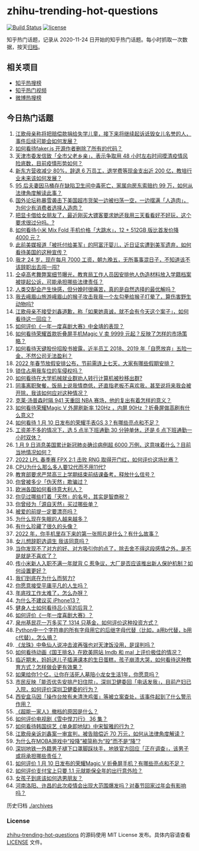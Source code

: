 # zhihu-trending-hot-questions

[![Build Status](https://github.com/justjavac/zhihu-trending-hot-questions/workflows/ci/badge.svg?branch=master)](https://github.com/justjavac/zhihu-trending-hot-questions/actions)
[![license](https://img.shields.io/github/license/justjavac/zhihu-trending-hot-questions)](https://github.com/justjavac/zhihu-trending-hot-questions/blob/master/LICENSE)

知乎热门话题，记录从 2020-11-24 日开始的知乎热门话题。每小时抓取一次数据，按天[归档](./archives)。

## 相关项目

- [知乎热搜榜](https://github.com/justjavac/zhihu-trending-top-search)
- [知乎热门视频](https://github.com/justjavac/zhihu-trending-hot-video)
- [微博热搜榜](https://github.com/justjavac/weibo-trending-hot-search)

## 今日热门话题

<!-- BEGIN -->
<!-- 最后更新时间 Tue Jan 11 2022 06:17:55 GMT+0800 (China Standard Time) -->

1. [江歌母亲称将把赔偿款捐给失学儿童，接下来将继续起诉诋毁女儿名誉的人，事件后续可能会如何发展？](https://www.zhihu.com/question/510870019)
1. [如何看待faker.js 开源作者删除了所有的代码？](https://www.zhihu.com/question/510180628)
1. [天津市委发信致「全市父老乡亲」，表示争取用 48 小时左右时间摸清疫情风险底数，目前疫情形势如何？](https://www.zhihu.com/question/510823042)
1. [新东方营收减少 80%，辞退 6 万员工，退学费等现金支出近 200 亿，教培行业未来该如何发展？](https://www.zhihu.com/question/510680864)
1. [95 后夫妻因马桶存在缺陷卫生间中毒死亡，家属向房东索赔约 99 万，如何从法律角度解读此事？](https://www.zhihu.com/question/509810209)
1. [国外论坛称暴雪袭击下美国超市货架一边被扫荡一空，一边摆满「人造肉」，为何少有消费者选择人造肉？](https://www.zhihu.com/question/510783000)
1. [把显卡借给女朋友了，最近刚买大镖客要求她还我用三天看看好不好玩，这个要求很过分吗。?](https://www.zhihu.com/question/507433737)
1. [如何看待小米 Mix Fold 手机价格「大跳水」，12 + 512GB 版比首发价降 4000 元？](https://www.zhihu.com/question/510771920)
1. [此前美媒报道「被托付给美军」的阿富汗婴儿，近日证实遭到美军遗弃，如何看待美国的这种宣传？](https://www.zhihu.com/question/510856905)
1. [我才 24 岁，现在每月 7000 工资，朝九晚五，无所事事混日子，不知道该不该辞职出去闯一闯?](https://www.zhihu.com/question/510270065)
1. [仝卓高考舞弊案细节曝光，教育局工作人员因安排他人伪造材料放入学籍档案被提起公诉，可能承担哪些法律责任？](https://www.zhihu.com/question/510875058)
1. [人类交配会产生快感，但分娩时很痛苦，真的是自然选择的最优解吗？](https://www.zhihu.com/question/510444847)
1. [我去峨眉山旅游峨眉山的猴子攻击我我一个左勾拳给猴子打晕了，算伤害野生动物吗?](https://www.zhihu.com/question/508534148)
1. [江歌母亲不接受刘鑫道歉，称「如果她真诚，就不会有今天这个案子」，如何看待这一回应？](https://www.zhihu.com/question/510825783)
1. [如何评价《一年一度喜剧大赛》中金靖的表现？](https://www.zhihu.com/question/505446340)
1. [如何看待荣耀首款折叠屏手机Magic V 卖 9999 元起？反映了怎样的市场策略？](https://www.zhihu.com/question/510899516)
1. [如何看待天键股份招股书披露，近半员工 2018、2019 年「自愿放弃」五险一金，不然公司无法盈利？](https://www.zhihu.com/question/510347156)
1. [2022 年春节放假安排公布，节前需连上七天，大家有哪些假期安排？](https://www.zhihu.com/question/510302431)
1. [锁住占用我车位的车侵权吗？](https://www.zhihu.com/question/21487868)
1. [如何看待在大学机械就业群劝人转行计算机被秒移出群?](https://www.zhihu.com/question/510623982)
1. [同事离职聚餐，饭局上说我情商低，还直指老板不喜欢我，甚至说将来我会被开除，我该如何应对这种情况？](https://www.zhihu.com/question/508894539)
1. [克莱·汤普森时隔 941 天重回 NBA 赛场，他的复出有着怎样的意义？](https://www.zhihu.com/question/510728353)
1. [如何看待荣耀Magic V 外屏刷新率 120Hz ，内屏 90Hz ？折叠屏做高刷有什么意义?](https://www.zhihu.com/question/510890546)
1. [如何看待 1 月 10 日发布的荣耀手表GS 3？有哪些亮点和不足？](https://www.zhihu.com/question/510665889)
1. [工资差不多的情况下，选 5 点半下班通勤 30 分钟单休，还是 6 点下班通勤一小时双休？](https://www.zhihu.com/question/510275972)
1. [1 月 9 日消息美国累计新冠肺炎确诊病例超 6000 万例，这意味着什么？目前当地情况如何？](https://www.zhihu.com/question/510740158)
1. [2022 LPL 春季赛 FPX 2:1 击败 RNG 取得开门红，如何评价这场比赛？](https://www.zhihu.com/question/510873958)
1. [CPU为什么那么多人要12代而不用11代?](https://www.zhihu.com/question/505263057)
1. [教育部要求严禁高三上学期结束前结课备考，释放什么信号？](https://www.zhihu.com/question/510751030)
1. [你曾被多少「伪天然」欺骗过？](https://www.zhihu.com/question/510318103)
1. [欧洲各国如何看待意大利人？](https://www.zhihu.com/question/28214429)
1. [你见过哪些打着「天然」的名号，其实是智商税？](https://www.zhihu.com/question/510318429)
1. [你曾经为「源自天然」买过哪些单？](https://www.zhihu.com/question/510317213)
1. [被爱的前提一定要漂亮吗？](https://www.zhihu.com/question/504451822)
1. [为什么现在失眠的人越来越多？](https://www.zhihu.com/question/467638607)
1. [有什么珍藏了很久的头像？](https://www.zhihu.com/question/354599400)
1. [2022 年，你手机里存下来的第一张照片是什么？有什么故事？](https://www.zhihu.com/question/503473187)
1. [女儿想辞职选调生 我该同意吗？](https://www.zhihu.com/question/510756749)
1. [当你发现不了对方的好、对方吸引你的点了，除去舍不得这段感情之外，是不是就是不喜欢了？](https://www.zhihu.com/question/510622174)
1. [传小米新人入职不满一年就背 C 惹争议，大厂是否应该推出新人保护机制？如何设置更好？](https://www.zhihu.com/question/510292378)
1. [我们到底在为什么而努力?](https://www.zhihu.com/question/509886002)
1. [你愿意接受平庸平凡的人生吗？](https://www.zhihu.com/question/506089886)
1. [年底找工作太难了，怎么办呀？](https://www.zhihu.com/question/501686275)
1. [为什么不建议买 iPhone13？](https://www.zhihu.com/question/486216288)
1. [健身人士如何看待吕小军的后背？](https://www.zhihu.com/question/476569034)
1. [如何评价《一年一度喜剧大赛》？](https://www.zhihu.com/question/459591577)
1. [泉州基民花一万多买了 1314 只基金，如何评价这种投资方式？](https://www.zhihu.com/question/510294040)
1. [Python中一个字符串的所有字母用它的后继字母代替（比如，a用b代替，b用c代替），怎么搞？](https://www.zhihu.com/question/491798364)
1. [《龙珠》中龟仙人说冲击波再强也对天津饭没用，是误判吗？](https://www.zhihu.com/question/506770396)
1. [如何看待动画《国王排名》在欧美网站 Imdb 和 mal 上评价极佳的情况？](https://www.zhihu.com/question/510232540)
1. [临近期末，妈妈送儿子插满课本的生日蛋糕，孩子崩溃大哭，如何看待这种教育方式？怎样做会更有效果？](https://www.zhihu.com/question/510719897)
1. [如果给你1个亿，让你在活死人墓陪小龙女生活1年，你愿意吗？](https://www.zhihu.com/question/509371379)
1. [市民反映「能否优先安排产妇住院」，深圳卫健委回「电话发我」，目前产妇已入院，如何评价深圳卫健委的行为？](https://www.zhihu.com/question/510639313)
1. [西安盒马因「操作台放有未清洗鸡蛋」等被立案查处，该事件起到了什么警示作用？](https://www.zhihu.com/question/510494761)
1. [《超能一家人》撤档的原因是什么？](https://www.zhihu.com/question/510064128)
1. [如何评价电视剧《雪中悍刀行》 36 集？](https://www.zhihu.com/question/510690200)
1. [如何看待韩国综艺《单身即地狱》中宋智雅的行为？](https://www.zhihu.com/question/508868361)
1. [江歌母亲诉刘鑫案一审宣判，被告赔偿近 70 万元，如何从法律角度解读？](https://www.zhihu.com/question/510744074)
1. [为什么在MOBA游戏中“投降”被简称为“投”而不是“降”?](https://www.zhihu.com/question/510660803)
1. [深圳地铁一外籍男子褪下口罩脚踩扶手，地铁官方回应「正在调查」，该男子或将承担哪些责任？](https://www.zhihu.com/question/510674347)
1. [如何评价 1 月 10 日发布的荣耀Magic V 折叠屏手机？有哪些亮点和不足？](https://www.zhihu.com/question/510769938)
1. [如何评价支付宝上只要 1.1 元就能保全年的出行意外险？](https://www.zhihu.com/question/510342435)
1. [女孩子到底该如何选男朋友？](https://www.zhihu.com/question/332357565)
1. [河南洛阳、许昌的此次疫情会出现大范围爆发吗？对春节回家过年会有影响吗？](https://www.zhihu.com/question/509666474)

<!-- END -->

历史归档 [./archives](./archives)

### License

[zhihu-trending-hot-questions](https://github.com/justjavac/zhihu-trending-hot-questions)
的源码使用 MIT License 发布。具体内容请查看 [LICENSE](./LICENSE) 文件。
